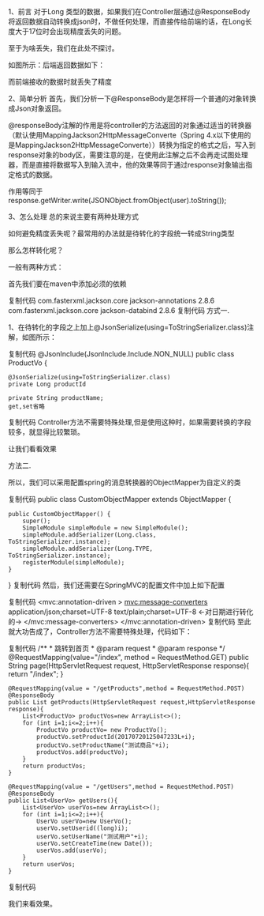 1、前言
对于Long 类型的数据，如果我们在Controller层通过@ResponseBody将返回数据自动转换成json时，不做任何处理，而直接传给前端的话，在Long长度大于17位时会出现精度丢失的问题。

至于为啥丢失，我们在此处不探讨。

如图所示：后端返回数据如下：



 

而前端接收的数据时就丢失了精度



 

2、简单分析
首先，我们分析一下@ResponseBody是怎样将一个普通的对象转换成Json对象返回。

@responseBody注解的作用是将controller的方法返回的对象通过适当的转换器（默认使用MappingJackson2HttpMessageConverte（Spring 4.x以下使用的是MappingJackson2HttpMessageConverte））转换为指定的格式之后，写入到response对象的body区，需要注意的是，在使用此注解之后不会再走试图处理器，而是直接将数据写入到输入流中，他的效果等同于通过response对象输出指定格式的数据。

作用等同于response.getWriter.write(JSONObject.fromObject(user).toString());

3、怎么处理
总的来说主要有两种处理方式

如何避免精度丢失呢？最常用的办法就是待转化的字段统一转成String类型

那么怎样转化呢？

一般有两种方式：

首先我们要在maven中添加必须的依赖

复制代码
  <dependency>
            <groupId>com.fasterxml.jackson.core</groupId>
            <artifactId>jackson-annotations</artifactId>
            <version>2.8.6</version>
        </dependency>
        <dependency>
            <groupId>com.fasterxml.jackson.core</groupId>
            <artifactId>jackson-databind</artifactId>
            <version>2.8.6</version>
        </dependency>
复制代码
方式一.

1、在待转化的字段之上加上@JsonSerialize(using=ToStringSerializer.class)注解，如图所示：

复制代码
@JsonInclude(JsonInclude.Include.NON_NULL)
public class ProductVo {

    @JsonSerialize(using=ToStringSerializer.class)
    private Long productId

    private String productName;
    get,set省略

复制代码
Controller方法不需要特殊处理,但是使用这种时，如果需要转换的字段较多，就显得比较繁琐。

让我们看看效果



 

方法二.

所以，我们可以采用配置spring的消息转换器的ObjectMapper为自定义的类

复制代码
public class CustomObjectMapper extends ObjectMapper {

    public CustomObjectMapper() {
        super();
        SimpleModule simpleModule = new SimpleModule();
        simpleModule.addSerializer(Long.class, ToStringSerializer.instance);
        simpleModule.addSerializer(Long.TYPE, ToStringSerializer.instance);
        registerModule(simpleModule);
    }
}
复制代码
然后，我们还需要在SpringMVC的配置文件中加上如下配置

复制代码
<mvc:annotation-driven >
        <mvc:message-converters>
            <bean class="org.springframework.http.converter.StringHttpMessageConverter">
                <constructor-arg index="0" value="utf-8" />
                <property name="supportedMediaTypes">
                    <list>
                        <value>application/json;charset=UTF-8</value>
                        <value>text/plain;charset=UTF-8</value>
                    </list>
                </property>
            </bean>
           <-对日期进行转化的->
            <bean
                    class="org.springframework.http.converter.json.MappingJackson2HttpMessageConverter">
                <property name="objectMapper">
                    <bean class="com.jay.jackson.util.CustomObjectMapper">
                        <property name="dateFormat">
                            <bean class="java.text.SimpleDateFormat">
                                <constructor-arg type="java.lang.String" value="yyyy-MM-dd HH:mm:ss" />
                            </bean>
                        </property>
                    </bean>
                </property>
            </bean>
        </mvc:message-converters>
    </mvc:annotation-driven>
复制代码
 至此就大功告成了，Controller方法不需要特殊处理，代码如下：

复制代码
/**
     * 跳转到首页
     * @param request
     * @param response
     */
    @RequestMapping(value="/index", method = RequestMethod.GET)
    public String page(HttpServletRequest request, HttpServletResponse response){
        return "/index";
    }

    @RequestMapping(value = "/getProducts",method = RequestMethod.POST)
    @ResponseBody
    public List getProducts(HttpServletRequest request,HttpServletResponse response){
        List<ProductVo> productVos=new ArrayList<>();
        for (int i=1;i<=2;i++){
            ProductVo productVo= new ProductVo();
            productVo.setProductId(20170720125047233L+i);
            productVo.setProductName("测试商品"+i);
            productVos.add(productVo);
        }
        return productVos;
    }

    @RequestMapping(value = "/getUsers",method = RequestMethod.POST)
    @ResponseBody
    public List<UserVo> getUsers(){
        List<UserVo> userVos=new ArrayList<>();
        for (int i=1;i<=2;i++){
            UserVo userVo=new UserVo();
            userVo.setUserid((long)i);
            userVo.setUserName("测试用户"+i);
            userVo.setCreateTime(new Date());
            userVos.add(userVo);
        }
        return userVos;
    }
复制代码
 

 

我们来看效果。